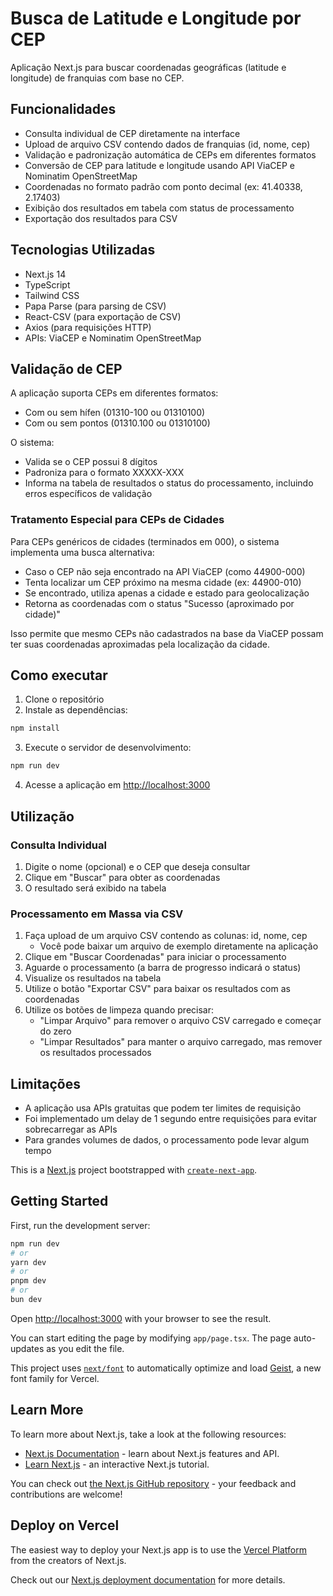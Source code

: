 # Busca de Latitude e Longitude por CEP

Aplicação Next.js para buscar coordenadas geográficas (latitude e longitude) de franquias com base no CEP.

## Funcionalidades

- Consulta individual de CEP diretamente na interface
- Upload de arquivo CSV contendo dados de franquias (id, nome, cep)
- Validação e padronização automática de CEPs em diferentes formatos
- Conversão de CEP para latitude e longitude usando API ViaCEP e Nominatim OpenStreetMap
- Coordenadas no formato padrão com ponto decimal (ex: 41.40338, 2.17403)
- Exibição dos resultados em tabela com status de processamento
- Exportação dos resultados para CSV

## Tecnologias Utilizadas

- Next.js 14
- TypeScript
- Tailwind CSS
- Papa Parse (para parsing de CSV)
- React-CSV (para exportação de CSV)
- Axios (para requisições HTTP)
- APIs: ViaCEP e Nominatim OpenStreetMap

## Validação de CEP

A aplicação suporta CEPs em diferentes formatos:
- Com ou sem hífen (01310-100 ou 01310100)
- Com ou sem pontos (01310.100 ou 01310100)

O sistema:
- Valida se o CEP possui 8 dígitos
- Padroniza para o formato XXXXX-XXX
- Informa na tabela de resultados o status do processamento, incluindo erros específicos de validação

### Tratamento Especial para CEPs de Cidades

Para CEPs genéricos de cidades (terminados em 000), o sistema implementa uma busca alternativa:
- Caso o CEP não seja encontrado na API ViaCEP (como 44900-000)
- Tenta localizar um CEP próximo na mesma cidade (ex: 44900-010)
- Se encontrado, utiliza apenas a cidade e estado para geolocalização
- Retorna as coordenadas com o status "Sucesso (aproximado por cidade)"

Isso permite que mesmo CEPs não cadastrados na base da ViaCEP possam ter suas coordenadas aproximadas pela localização da cidade.

## Como executar

1. Clone o repositório
2. Instale as dependências:
```bash
npm install
```
3. Execute o servidor de desenvolvimento:
```bash
npm run dev
```
4. Acesse a aplicação em [http://localhost:3000](http://localhost:3000)

## Utilização

### Consulta Individual
1. Digite o nome (opcional) e o CEP que deseja consultar
2. Clique em "Buscar" para obter as coordenadas
3. O resultado será exibido na tabela

### Processamento em Massa via CSV
1. Faça upload de um arquivo CSV contendo as colunas: id, nome, cep
   - Você pode baixar um arquivo de exemplo diretamente na aplicação
2. Clique em "Buscar Coordenadas" para iniciar o processamento
3. Aguarde o processamento (a barra de progresso indicará o status)
4. Visualize os resultados na tabela
5. Utilize o botão "Exportar CSV" para baixar os resultados com as coordenadas
6. Utilize os botões de limpeza quando precisar:
   - "Limpar Arquivo" para remover o arquivo CSV carregado e começar do zero
   - "Limpar Resultados" para manter o arquivo carregado, mas remover os resultados processados

## Limitações

- A aplicação usa APIs gratuitas que podem ter limites de requisição
- Foi implementado um delay de 1 segundo entre requisições para evitar sobrecarregar as APIs
- Para grandes volumes de dados, o processamento pode levar algum tempo

This is a [Next.js](https://nextjs.org) project bootstrapped with [`create-next-app`](https://nextjs.org/docs/app/api-reference/cli/create-next-app).

## Getting Started

First, run the development server:

```bash
npm run dev
# or
yarn dev
# or
pnpm dev
# or
bun dev
```

Open [http://localhost:3000](http://localhost:3000) with your browser to see the result.

You can start editing the page by modifying `app/page.tsx`. The page auto-updates as you edit the file.

This project uses [`next/font`](https://nextjs.org/docs/app/building-your-application/optimizing/fonts) to automatically optimize and load [Geist](https://vercel.com/font), a new font family for Vercel.

## Learn More

To learn more about Next.js, take a look at the following resources:

- [Next.js Documentation](https://nextjs.org/docs) - learn about Next.js features and API.
- [Learn Next.js](https://nextjs.org/learn) - an interactive Next.js tutorial.

You can check out [the Next.js GitHub repository](https://github.com/vercel/next.js) - your feedback and contributions are welcome!

## Deploy on Vercel

The easiest way to deploy your Next.js app is to use the [Vercel Platform](https://vercel.com/new?utm_medium=default-template&filter=next.js&utm_source=create-next-app&utm_campaign=create-next-app-readme) from the creators of Next.js.

Check out our [Next.js deployment documentation](https://nextjs.org/docs/app/building-your-application/deploying) for more details.
